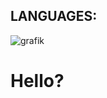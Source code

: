 ## LANGUAGES:
![grafik](https://github.com/user-attachments/assets/a8866f39-cb25-41fa-87be-d4ee041cebdf)
<h1>Hello?</h1>
